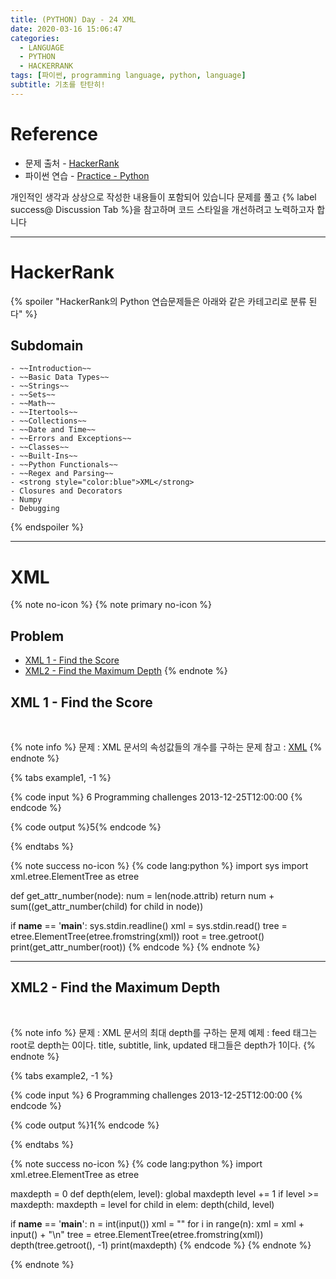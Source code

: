 ```yaml
---
title: (PYTHON) Day - 24 XML
date: 2020-03-16 15:06:47
categories:
  - LANGUAGE
  - PYTHON
  - HACKERRANK
tags: [파이썬, programming language, python, language]
subtitle: 기초를 탄탄히!
---
```


# Reference

- 문제 출처 - [HackerRank](https://www.hackerrank.com/dashboard)
- 파이썬 연습 - [Practice - Python](https://www.hackerrank.com/domains/python?filters%5Bstatus%5D%5B%5D=unsolved&badge_type=python)

개인적인 생각과 상상으로 작성한 내용들이 포함되어 있습니다
문제를 풀고 {% label success@ Discussion Tab %}을 참고하며 코드 스타일을 개선하려고 노력하고자 합니다

------

# HackerRank

{% spoiler "HackerRank의 Python 연습문제들은 아래와 같은 카테고리로 분류 된다" %}
  ## Subdomain
    - ~~Introduction~~
    - ~~Basic Data Types~~
    - ~~Strings~~
    - ~~Sets~~
    - ~~Math~~
    - ~~Itertools~~
    - ~~Collections~~
    - ~~Date and Time~~
    - ~~Errors and Exceptions~~
    - ~~Classes~~
    - ~~Built-Ins~~
    - ~~Python Functionals~~
    - ~~Regex and Parsing~~
    - <strong style="color:blue">XML</strong>
    - Closures and Decorators
    - Numpy
    - Debugging
{% endspoiler %}

------

# XML

{% note no-icon %}
{% note primary no-icon %}
  ## Problem
  - [XML 1 - Find the Score](#XML-1-Find-the-Score)
  - [XML2 - Find the Maximum Depth](#XML2-Find-the-Maximum-Depth)
{% endnote %}

## XML 1 - Find the Score

</br>

{% note info %}
문제 : XML 문서의 속성값들의 개수를 구하는 문제
참고 : [XML](https://diveintopython3.net/xml.html)
{% endnote %}

{% tabs example1, -1 %}
  <!-- tab INPUT @code -->
  {% code input %}
  6
  <feed xml:lang='en'>
      <title>HackerRank</title>
      <subtitle lang='en'>Programming challenges</subtitle>
      <link rel='alternate' type='text/html' href='http://hackerrank.com/'/>
      <updated>2013-12-25T12:00:00</updated>
  </feed> {% endcode %}
  <!-- endtab -->

  <!-- tab OUTPUT @code -->
  {% code output %}5{% endcode %}
  <!-- endtab -->
{% endtabs %}

{% note success no-icon %}
  {% code lang:python %}
  import sys
  import xml.etree.ElementTree as etree

  def get_attr_number(node):
      num = len(node.attrib)
      return num + sum((get_attr_number(child) for child in node))

  if __name__ == '__main__':
      sys.stdin.readline()
      xml = sys.stdin.read()
      tree = etree.ElementTree(etree.fromstring(xml))
      root = tree.getroot()
      print(get_attr_number(root)) {% endcode %}
{% endnote %}

---

## XML2 - Find the Maximum Depth

</br>

{% note info %}
문제 : XML 문서의 최대 depth를 구하는 문제
예제 : feed 태그는 root로 depth는 0이다. title, subtitle, link, updated 태그들은 depth가 1이다.
{% endnote %}

{% tabs example2, -1 %}
  <!-- tab INPUT @code -->
  {% code input %}
  6
  <feed xml:lang='en'>
      <title>HackerRank</title>
      <subtitle lang='en'>Programming challenges</subtitle>
      <link rel='alternate' type='text/html' href='http://hackerrank.com/'/>
      <updated>2013-12-25T12:00:00</updated>
  </feed> {% endcode %}
  <!-- endtab -->

  <!-- tab OUTPUT @code -->
  {% code output %}1{% endcode %}
  <!-- endtab -->
{% endtabs %}

{% note success no-icon %}
  {% code lang:python %}
  import xml.etree.ElementTree as etree

  maxdepth = 0
  def depth(elem, level):
      global maxdepth
      level += 1
      if level >= maxdepth:
          maxdepth = level
      for child in elem:
          depth(child, level)


  if __name__ == '__main__':
      n = int(input())
      xml = ""
      for i in range(n):
          xml =  xml + input() + "\n"
      tree = etree.ElementTree(etree.fromstring(xml))
      depth(tree.getroot(), -1)
      print(maxdepth) {% endcode %}
{% endnote %}

{% endnote %}
